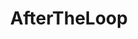 ---
title: AfterTheLoop
crosslinks:
- IAmA
- modnews
- OutOfTheLoop
- me_irl
- PKA
- gaming
- KotakuInAction
- AMADisasters
- Conspiratard2
- self
- videos
- television
- technology
---